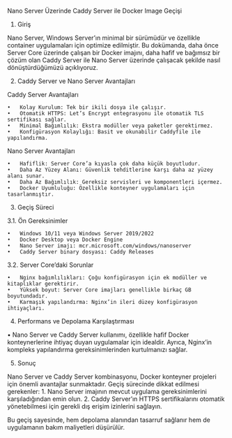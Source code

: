 Nano Server Üzerinde Caddy Server ile Docker Image Geçişi

1. Giriş

Nano Server, Windows Server’ın minimal bir sürümüdür ve özellikle container uygulamaları için optimize edilmiştir. Bu dokümanda, daha önce Server Core üzerinde çalışan bir Docker imajını, daha hafif ve bağımsız bir çözüm olan Caddy Server ile Nano Server üzerinde çalışacak şekilde nasıl dönüştürdüğümüzü açıklıyoruz.

2. Caddy Server ve Nano Server Avantajları

Caddy Server Avantajları

	•	Kolay Kurulum: Tek bir ikili dosya ile çalışır.
	•	Otomatik HTTPS: Let’s Encrypt entegrasyonu ile otomatik TLS sertifikası sağlar.
	•	Minimal Bağımlılık: Ekstra modüller veya paketler gerektirmez.
	•	Konfigürasyon Kolaylığı: Basit ve okunabilir Caddyfile ile yapılandırma.

Nano Server Avantajları

	•	Hafiflik: Server Core’a kıyasla çok daha küçük boyutludur.
	•	Daha Az Yüzey Alanı: Güvenlik tehditlerine karşı daha az yüzey alanı sunar.
	•	Daha Az Bağımlılık: Gereksiz servisleri ve komponentleri içermez.
	•	Docker Uyumluluğu: Özellikle konteyner uygulamaları için tasarlanmıştır.


3. Geçiş Süreci

3.1. Ön Gereksinimler

	•	Windows 10/11 veya Windows Server 2019/2022
	•	Docker Desktop veya Docker Engine
	•	Nano Server imajı: mcr.microsoft.com/windows/nanoserver
	•	Caddy Server binary dosyası: Caddy Releases

3.2. Server Core’daki Sorunlar

	•	Nginx bağımlılıkları: Çoğu konfigürasyon için ek modüller ve kitaplıklar gerektirir.
	•	Yüksek boyut: Server Core imajları genellikle birkaç GB boyutundadır.
	•	Karmaşık yapılandırma: Nginx’in ileri düzey konfigürasyon ihtiyaçları.


4. Performans ve Depolama Karşılaştırması

  • Nano Server ve Caddy Server kullanımı, özellikle hafif Docker konteynerlerine ihtiyaç duyan uygulamalar için idealdir. Ayrıca, Nginx’in kompleks yapılandırma gereksinimlerinden kurtulmanızı sağlar.

5. Sonuç

Nano Server ve Caddy Server kombinasyonu, Docker konteyner projeleri için önemli avantajlar sunmaktadır. Geçiş sürecinde dikkat edilmesi gerekenler:
	1.	Nano Server imajının mevcut uygulama gereksinimlerini karşıladığından emin olun.
	2.	Caddy Server’ın HTTPS sertifikalarını otomatik yönetebilmesi için gerekli dış erişim izinlerini sağlayın.

Bu geçiş sayesinde, hem depolama alanından tasarruf sağlanır hem de uygulamanın bakım maliyetleri düşürülür.

